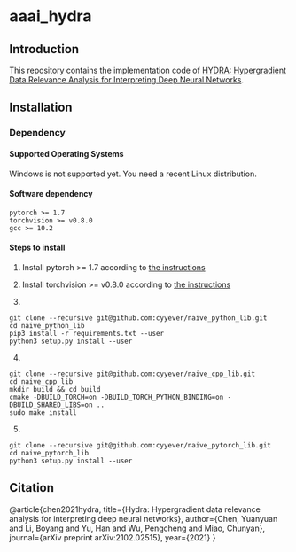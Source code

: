 # aaai_hydra

## Introduction

This repository contains the implementation code of
[HYDRA: Hypergradient Data Relevance Analysis for Interpreting Deep Neural Networks](https://arxiv.org/abs/2102.02515).

## Installation

### Dependency

#### Supported Operating Systems

Windows is not supported yet. You need a recent Linux distribution.

#### Software dependency

```
pytorch >= 1.7
torchvision >= v0.8.0
gcc >= 10.2
```

#### Steps to install

1. Install pytorch >= 1.7 according to [the instructions](https://pytorch.org/)
2. Install torchvision >= v0.8.0 according to [the instructions](https://github.com/pytorch/vision)

3.

```
git clone --recursive git@github.com:cyyever/naive_python_lib.git
cd naive_python_lib
pip3 install -r requirements.txt --user
python3 setup.py install --user
```

4.

```
git clone --recursive git@github.com:cyyever/naive_cpp_lib.git
cd naive_cpp_lib
mkdir build && cd build
cmake -DBUILD_TORCH=on -DBUILD_TORCH_PYTHON_BINDING=on -DBUILD_SHARED_LIBS=on ..
sudo make install
```

5.

```
git clone --recursive git@github.com:cyyever/naive_pytorch_lib.git
cd naive_pytorch_lib
python3 setup.py install --user
```

## Citation

@article{chen2021hydra,
title={Hydra: Hypergradient data relevance analysis for interpreting deep neural networks},
author={Chen, Yuanyuan and Li, Boyang and Yu, Han and Wu, Pengcheng and Miao, Chunyan},
journal={arXiv preprint arXiv:2102.02515},
year={2021}
}
